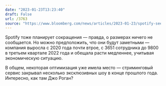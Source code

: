 ```yaml
---
date: "2023-01-23T13:23:40"
draft: False
url: /3763
source: "https://www.bloomberg.com/news/articles/2023-01-23/spotify-seen-cutting-staff-as-soon-as-this-week-to-cut-costs"
---
```


Spotify тоже планирует сокращения — правда, о размерах ничего не сообщается. Но можно предположить, что они будут заметными — компания выросла с 2020 года почти втрое, с 3651 сотрудника до 9800 в третьем квартале 2022 года и обещала расти медленнее, учитывая экономическую ситуацию. 

В общем, некоторая оптимизация уже имела место — стриминговый сервис закрывал несколько эксклюзивных шоу в конце прошлого года. Интересно, как там Джо Роган?
